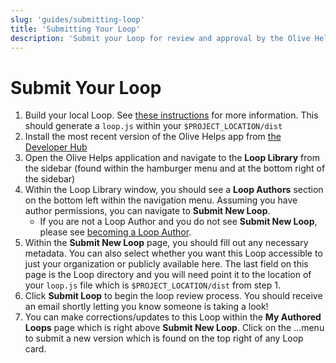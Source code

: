 ```yaml
---
slug: 'guides/submitting-loop'
title: 'Submitting Your Loop'
description: 'Submit your Loop for review and approval by the Olive Helps team.'
---
```


# Submit Your Loop
1. Build your local Loop. See [these instructions](https://github.com/open-olive/loop-development-kit/tree/main/ldk/javascript#producing-loop-compilations) for more information. This should generate a `loop.js` within your `$PROJECT_LOCATION/dist`
1. Install the most recent version of the Olive Helps app from [the Developer Hub](https://open-olive.github.io/olive-helps/)
1. Open the Olive Helps application and navigate to the **Loop Library** from the sidebar (found within the hamburger menu and at the bottom right of the sidebar)
1. Within the Loop Library window, you should see a **Loop Authors** section on the bottom left within the navigation menu. Assuming you have author permissions, you can navigate to **Submit New Loop**.
    - If you are not a Loop Author and you do not see **Submit New Loop**, please see [becoming a Loop Author](./getting-started.md#getting-started).
1. Within the **Submit New Loop** page, you should fill out any necessary metadata. You can also select whether you want this Loop accessible to just your organization or publicly available here. The last field on this page is the Loop directory and you will need point it to the location of your `loop.js` file which is `$PROJECT_LOCATION/dist` from step 1.
1. Click **Submit Loop** to begin the loop review process. You should receive an email shortly letting you know someone is taking a look!
1. You can make corrections/updates to this Loop within the **My Authored Loops** page which is right above **Submit New Loop**. Click on the …menu to submit a new version which is found on the top right of any Loop card.
